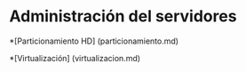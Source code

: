 # Administración del servidores

*[Particionamiento HD] (particionamiento.md)

*[Virtualización] (virtualizacion.md)


